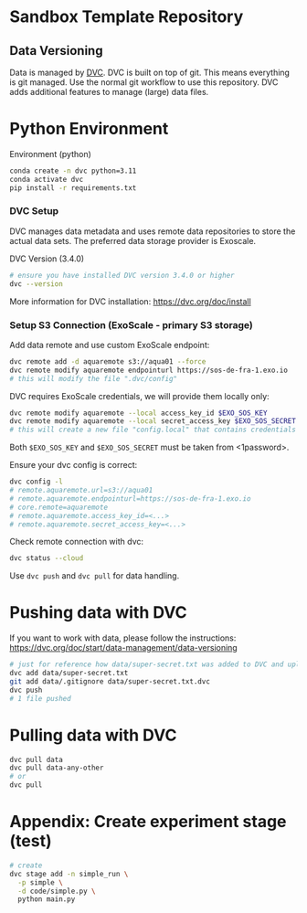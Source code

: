# Sandbox Template Repository

## Data Versioning

Data is managed by [DVC](https://dvc.org/doc).
DVC is built on top of git. This means everything is git managed. Use the normal git workflow to use this repository. DVC adds additional features to manage (large) data files.

# Python Environment

Environment (python)
```bash
conda create -n dvc python=3.11
conda activate dvc
pip install -r requirements.txt
```

### DVC Setup

DVC manages data metadata and uses remote data repositories to store the actual data sets. The preferred data storage provider is Exoscale.

DVC Version (3.4.0)
```bash
# ensure you have installed DVC version 3.4.0 or higher
dvc --version
```

More information for DVC installation:
https://dvc.org/doc/install


### Setup S3 Connection (ExoScale - primary S3 storage)

Add data remote and use custom ExoScale endpoint:
```bash
dvc remote add -d aquaremote s3://aqua01 --force
dvc remote modify aquaremote endpointurl https://sos-de-fra-1.exo.io
# this will modify the file ".dvc/config"
```

DVC requires ExoScale credentials, we will provide them locally only:
```bash
dvc remote modify aquaremote --local access_key_id $EXO_SOS_KEY
dvc remote modify aquaremote --local secret_access_key $EXO_SOS_SECRET
# this will create a new file "config.local" that contains credentials for using ExoScale
```
Both `$EXO_SOS_KEY` and `$EXO_SOS_SECRET` must be taken from <1password>.


Ensure your dvc config is correct:
```bash
dvc config -l
# remote.aquaremote.url=s3://aqua01
# remote.aquaremote.endpointurl=https://sos-de-fra-1.exo.io
# core.remote=aquaremote
# remote.aquaremote.access_key_id=<...>
# remote.aquaremote.secret_access_key=<...>
```

Check remote connection with dvc:

```bash
dvc status --cloud
```

Use `dvc push` and `dvc pull` for data handling.

# Pushing data with DVC
If you want to work with data, please follow the instructions: https://dvc.org/doc/start/data-management/data-versioning
```bash
# just for reference how data/super-secret.txt was added to DVC and uploaded to bucket:
dvc add data/super-secret.txt
git add data/.gitignore data/super-secret.txt.dvc
dvc push
# 1 file pushed
```

# Pulling data with DVC
```bash
dvc pull data
dvc pull data-any-other
# or
dvc pull
```

# Appendix: Create experiment stage (test)
```bash
# create
dvc stage add -n simple_run \
  -p simple \
  -d code/simple.py \
  python main.py
```
